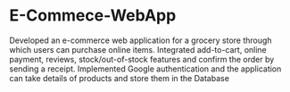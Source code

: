 # E-Commece-WebApp
Developed an e-commerce web application for a grocery store through which users can purchase online items.
Integrated add-to-cart, online payment, reviews, stock/out-of-stock features and confirm the order by sending a receipt.
Implemented Google authentication and the application can take details of products and store them in the Database
